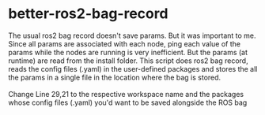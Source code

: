 # better-ros2-bag-record

The usual ros2 bag record doesn't save params. But it was important to me. Since all params are associated with each node, ping each value of the params while the nodes are running is very inefficient. But the params (at runtime) are read from the install folder. This script does ros2 bag record, reads the config files (.yaml) in the user-defined packages and stores the all the params in a single file in the location where the bag is stored.
<br>
<br>
Change Line 29,21 to the respective workspace name and the packages whose config files (.yaml) you'd want to be saved alongside the ROS bag
